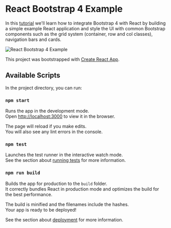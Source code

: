 # React Bootstrap 4 Example

In this [tutorial](https://www.techiediaries.com/react-bootstrap) we'll learn how to integrate Bootstrap 4 with React by building a simple example React application and style the UI with common Bootstrap components such as the grid system (container, row and col classes), navigation bars and cards.

![React Bootstrap 4 Example](https://www.diigo.com/file/image/bbccosoazoaccbbpebzdqspdqsq/React+App.jpg)

This project was bootstrapped with [Create React App](https://github.com/facebook/create-react-app).

## Available Scripts

In the project directory, you can run:

### `npm start`

Runs the app in the development mode.<br>
Open [http://localhost:3000](http://localhost:3000) to view it in the browser.

The page will reload if you make edits.<br>
You will also see any lint errors in the console.

### `npm test`

Launches the test runner in the interactive watch mode.<br>
See the section about [running tests](https://facebook.github.io/create-react-app/docs/running-tests) for more information.

### `npm run build`

Builds the app for production to the `build` folder.<br>
It correctly bundles React in production mode and optimizes the build for the best performance.

The build is minified and the filenames include the hashes.<br>
Your app is ready to be deployed!

See the section about [deployment](https://facebook.github.io/create-react-app/docs/deployment) for more information.


